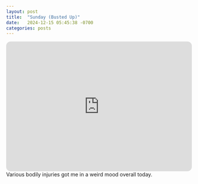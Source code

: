 ```yaml
---
layout: post
title:  "Sunday (Busted Up)"
date:   2024-12-15 05:45:38 -0700
categories: posts
---
```

<iframe style="border-radius:12px" src="https://open.spotify.com/embed/playlist/6rrfyLLQu4grGhqCHWpDjQ?utm_source=generator" width="100%" height="352" frameBorder="0" allowfullscreen="" allow="autoplay; clipboard-write; encrypted-media; fullscreen; picture-in-picture" loading="lazy"></iframe>
Various bodily injuries got me in a weird mood overall today.

